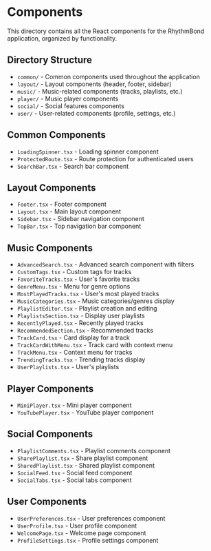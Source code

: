 # Components

This directory contains all the React components for the RhythmBond application, organized by functionality.

## Directory Structure

- `common/` - Common components used throughout the application
- `layout/` - Layout components (header, footer, sidebar)
- `music/` - Music-related components (tracks, playlists, etc.)
- `player/` - Music player components
- `social/` - Social features components
- `user/` - User-related components (profile, settings, etc.)

## Common Components

- `LoadingSpinner.tsx` - Loading spinner component
- `ProtectedRoute.tsx` - Route protection for authenticated users
- `SearchBar.tsx` - Search bar component

## Layout Components

- `Footer.tsx` - Footer component
- `Layout.tsx` - Main layout component
- `Sidebar.tsx` - Sidebar navigation component
- `TopBar.tsx` - Top navigation bar component

## Music Components

- `AdvancedSearch.tsx` - Advanced search component with filters
- `CustomTags.tsx` - Custom tags for tracks
- `FavoriteTracks.tsx` - User's favorite tracks
- `GenreMenu.tsx` - Menu for genre options
- `MostPlayedTracks.tsx` - User's most played tracks
- `MusicCategories.tsx` - Music categories/genres display
- `PlaylistEditor.tsx` - Playlist creation and editing
- `PlaylistsSection.tsx` - Display user playlists
- `RecentlyPlayed.tsx` - Recently played tracks
- `RecommendedSection.tsx` - Recommended tracks
- `TrackCard.tsx` - Card display for a track
- `TrackCardWithMenu.tsx` - Track card with context menu
- `TrackMenu.tsx` - Context menu for tracks
- `TrendingTracks.tsx` - Trending tracks display
- `UserPlaylists.tsx` - User's playlists

## Player Components

- `MiniPlayer.tsx` - Mini player component
- `YouTubePlayer.tsx` - YouTube player component

## Social Components

- `PlaylistComments.tsx` - Playlist comments component
- `SharePlaylist.tsx` - Share playlist component
- `SharedPlaylist.tsx` - Shared playlist component
- `SocialFeed.tsx` - Social feed component
- `SocialTabs.tsx` - Social tabs component

## User Components

- `UserPreferences.tsx` - User preferences component
- `UserProfile.tsx` - User profile component
- `WelcomePage.tsx` - Welcome page component
- `ProfileSettings.tsx` - Profile settings component
